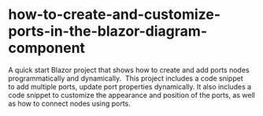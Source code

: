 # how-to-create-and-customize-ports-in-the-blazor-diagram-component
A quick start Blazor project that shows how to create and add ports nodes programmatically and dynamically.  This project includes a code snippet to add multiple ports, update port properties dynamically. It also includes a code snippet to customize the appearance and position of the ports, as well as how to connect nodes using ports.

